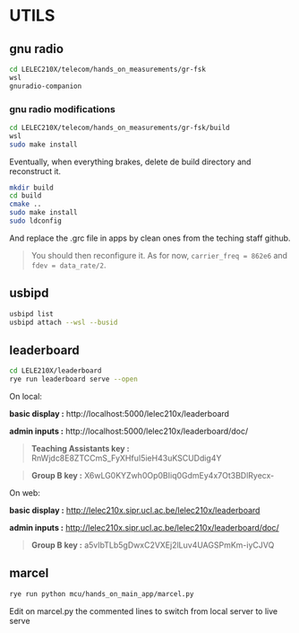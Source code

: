 # UTILS

## gnu radio
```bash
cd LELEC210X/telecom/hands_on_measurements/gr-fsk
wsl
gnuradio-companion
```

### gnu radio modifications
```bash
cd LELEC210X/telecom/hands_on_measurements/gr-fsk/build
wsl
sudo make install
```
Eventually, when everything brakes, delete de build directory and reconstruct it.
```bash
mkdir build
cd build
cmake ..
sudo make install
sudo ldconfig
```
And replace the .grc file in apps by clean ones from the teching staff github.

> You should then reconfigure it. As for now, `carrier_freq = 862e6` and `fdev = data_rate/2`.

## usbipd
```bash
usbipd list
usbipd attach --wsl --busid
```

## leaderboard
```bash
cd LELE210X/leaderboard
rye run leaderboard serve --open
```
On local:

**basic display :** http://localhost:5000/lelec210x/leaderboard

**admin inputs :** http://localhost:5000/lelec210x/leaderboard/doc/

> **Teaching Assistants key :** RnWjdc8E8ZTCCmS_FyXHfuI5ieH43uKSCUDdig4Y

> **Group B key :** X6wLG0KYZwh0Op0BIiq0GdmEy4x7Ot3BDlRyecx-

On web:

**basic display :** http://lelec210x.sipr.ucl.ac.be/lelec210x/leaderboard

**admin inputs :** http://lelec210x.sipr.ucl.ac.be/lelec210x/leaderboard/doc/

> **Group B key :** a5vIbTLb5gDwxC2VXEj2lLuv4UAGSPmKm-iyCJVQ

## marcel
```bash
rye run python mcu/hands_on_main_app/marcel.py
```
Edit on marcel.py the commented lines to switch from local server to live serve
